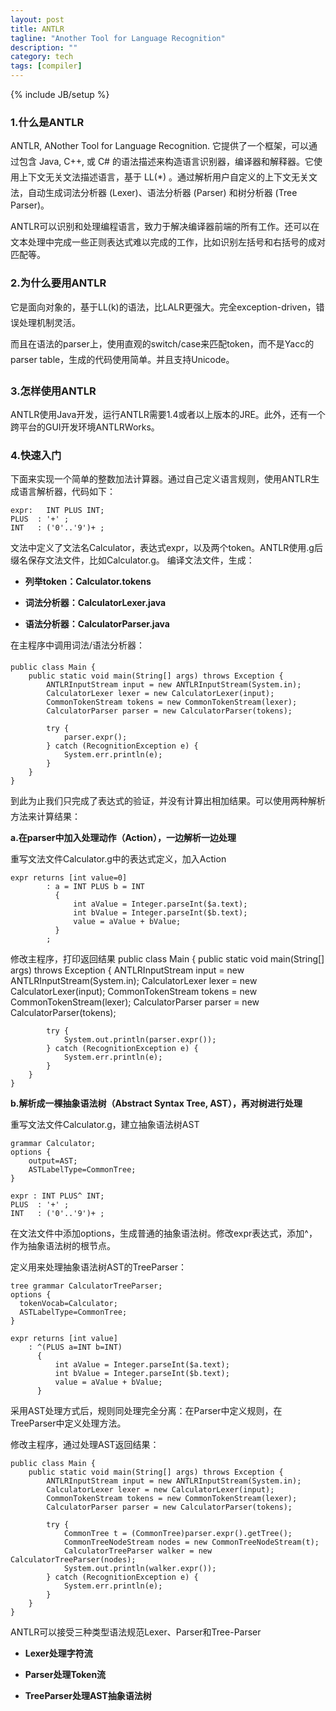 ```yaml
---
layout: post
title: ANTLR
tagline: "Another Tool for Language Recognition"
description: ""
category: tech
tags: [compiler]
---
```

{% include JB/setup %}

### 1.什么是ANTLR
ANTLR, ANother Tool for Language Recognition. 它提供了一个框架，可以通过包含 Java, C++, 或 C# 的语法描述来构造语言识别器，编译器和解释器。它使用上下文无关文法描述语言，基于 LL(*) 。通过解析用户自定义的上下文无关文法，自动生成词法分析器 (Lexer)、语法分析器 (Parser) 和树分析器 (Tree Parser)。

ANTLR可以识别和处理编程语言，致力于解决编译器前端的所有工作。还可以在文本处理中完成一些正则表达式难以完成的工作，比如识别左括号和右括号的成对匹配等。

### 2.为什么要用ANTLR
它是面向对象的，基于LL(k)的语法，比LALR更强大。完全exception-driven，错误处理机制灵活。

而且在语法的parser上，使用直观的switch/case来匹配token，而不是Yacc的parser table，生成的代码使用简单。并且支持Unicode。

### 3.怎样使用ANTLR

ANTLR使用Java开发，运行ANTLR需要1.4或者以上版本的JRE。此外，还有一个跨平台的GUI开发环境ANTLRWorks。

### 4.快速入门

下面来实现一个简单的整数加法计算器。通过自己定义语言规则，使用ANTLR生成语言解析器，代码如下：

    expr:   INT PLUS INT;
    PLUS  : '+' ;
    INT   : ('0'..'9')+ ;

文法中定义了文法名Calculator，表达式expr，以及两个token。ANTLR使用.g后缀名保存文法文件，比如Calculator.g。
编译文法文件，生成：

- **列举token：Calculator.tokens**

- **词法分析器：CalculatorLexer.java**

- **语法分析器：CalculatorParser.java**

在主程序中调用词法/语法分析器：

    public class Main { 
        public static void main(String[] args) throws Exception { 
            ANTLRInputStream input = new ANTLRInputStream(System.in); 
            CalculatorLexer lexer = new CalculatorLexer(input); 
            CommonTokenStream tokens = new CommonTokenStream(lexer); 
            CalculatorParser parser = new CalculatorParser(tokens); 
    
            try { 
                parser.expr(); 
            } catch (RecognitionException e) { 
                System.err.println(e); 
            } 
        }
    }

到此为止我们只完成了表达式的验证，并没有计算出相加结果。可以使用两种解析方法来计算结果：

**a.在parser中加入处理动作（Action），一边解析一边处理**

重写文法文件Calculator.g中的表达式定义，加入Action

    expr returns [int value=0] 
            : a = INT PLUS b = INT 
              { 
                  int aValue = Integer.parseInt($a.text); 
                  int bValue = Integer.parseInt($b.text); 
                  value = aValue + bValue; 
              } 
            ;

修改主程序，打印返回结果
    public class Main { 
        public static void main(String[] args) throws Exception { 
            ANTLRInputStream input = new ANTLRInputStream(System.in); 
            CalculatorLexer lexer = new CalculatorLexer(input); 
            CommonTokenStream tokens = new CommonTokenStream(lexer); 
            CalculatorParser parser = new CalculatorParser(tokens); 
    
            try { 
                System.out.println(parser.expr());
            } catch (RecognitionException e) { 
                System.err.println(e); 
            } 
        }
    }

**b.解析成一棵抽象语法树（Abstract Syntax Tree, AST），再对树进行处理**

重写文法文件Calculator.g，建立抽象语法树AST

    grammar Calculator; 
    options { 
        output=AST; 
        ASTLabelType=CommonTree; 
    } 
    
    expr : INT PLUS^ INT; 
    PLUS  : '+' ; 
    INT   : ('0'..'9')+ ;

在文法文件中添加options，生成普通的抽象语法树。修改expr表达式，添加^，作为抽象语法树的根节点。

定义用来处理抽象语法树AST的TreeParser：

    tree grammar CalculatorTreeParser; 
    options { 
      tokenVocab=Calculator; 
      ASTLabelType=CommonTree; 
    } 

    expr returns [int value] 
        : ^(PLUS a=INT b=INT)  
          { 
              int aValue = Integer.parseInt($a.text); 
              int bValue = Integer.parseInt($b.text); 
              value = aValue + bValue; 
          }

采用AST处理方式后，规则同处理完全分离：在Parser中定义规则，在TreeParser中定义处理方法。

修改主程序，通过处理AST返回结果：

    public class Main { 
        public static void main(String[] args) throws Exception { 
            ANTLRInputStream input = new ANTLRInputStream(System.in); 
            CalculatorLexer lexer = new CalculatorLexer(input); 
            CommonTokenStream tokens = new CommonTokenStream(lexer); 
            CalculatorParser parser = new CalculatorParser(tokens); 
    
            try { 
                CommonTree t = (CommonTree)parser.expr().getTree(); 
                CommonTreeNodeStream nodes = new CommonTreeNodeStream(t); 
                CalculatorTreeParser walker = new CalculatorTreeParser(nodes); 
                System.out.println(walker.expr()); 
            } catch (RecognitionException e) { 
                System.err.println(e); 
            } 
        }
    }

ANTLR可以接受三种类型语法规范Lexer、Parser和Tree-Parser

- **Lexer处理字符流**

- **Parser处理Token流**

- **TreeParser处理AST抽象语法树**